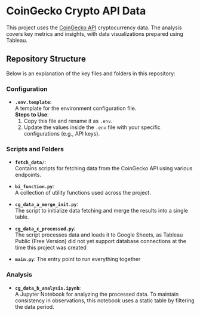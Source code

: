 # CoinGecko Crypto API Data

This project uses the [CoinGecko API](https://docs.coingecko.com/v3.0.1/reference/introduction) cryptocurrency data. The analysis covers key metrics and insights, with data visualizations prepared using Tableau.

## Repository Structure

Below is an explanation of the key files and folders in this repository:

### Configuration
- **`.env.template`**:  
  A template for the environment configuration file.  
  **Steps to Use**:
  1. Copy this file and rename it as `.env`.
  2. Update the values inside the `.env` file with your specific configurations (e.g., API keys).

### Scripts and Folders
- **`fetch_data/`**:  
  Contains scripts for fetching data from the CoinGecko API using various endpoints.
  
- **`bi_function.py`**:  
  A collection of utility functions used across the project.

- **`cg_data_a_merge_init.py`**:  
  The script to initialize data fetching and merge the results into a single table.

- **`cg_data_c_processed.py`**:  
  The script processes data and loads it to Google Sheets, as Tableau Public (Free Version) did not yet support database connections at the time this project was created

- **`main.py`**: 
  The entry point to run everything together

### Analysis
- **`cg_data_b_analysis.ipynb`**:  
  A Jupyter Notebook for analyzing the processed data. To maintain consistency in observations, this notebook uses a static table by filtering the data period.